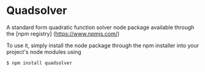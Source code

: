 # Quadsolver
A standard form quadratic function solver node package available through the [npm registry] (https://www.npmjs.com/)

To use it, simply install the node package through the npm installer into your project's node modules using
```bash
$ npm install quadsolver
```
